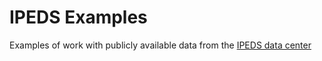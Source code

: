 # IPEDS Examples
Examples of work with publicly available data from the [IPEDS data center](https://nces.ed.gov/ipeds/use-the-data)  
